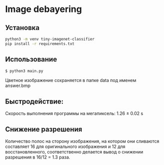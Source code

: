 # Image debayering

## Установка
```sh
python3 -m venv tiny-imagenet-classifier
pip install -r requirements.txt 
```


## Использование

```sh
$ python3 main.py
```

Цветное изображение сохраняется в папке data под именем answer.bmp

## Быстродействие:
Скорость выполнения программы на мегапиксель: 1.26 ± 0.02 s

## Снижение разрешения
Количество полос на сторону изображения, на котором они сливаются составляет 16 для оригинального изображения и 12 для восстановленного, соответственно делается вывод о снижении разрешения в 16/12 = 1.3 раза.
